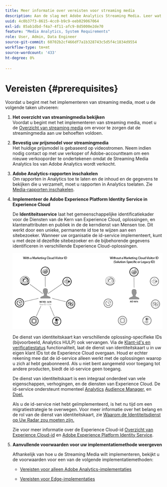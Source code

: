 ```yaml
---
title: Meer informatie over vereisten voor streaming media
description: Aan de slag met Adobe Analytics Streaming Media. Leer wat u nodig hebt om Adobe Analytics voor Streaming Media te implementeren.
uuid: 4c0b37f3-8615-4cc0-b9c9-eeb029067064
exl-id: 85ab1dbd-f4a7-4f11-afc9-8d5000e2de70
feature: "Media Analytics, System Requirements"
role: User, Admin, Data Engineer
source-git-commit: 60702b2cf466df7a1b328743c5d5f4c1834d9554
workflow-type: tm+mt
source-wordcount: '433'
ht-degree: 0%

---
```


# Vereisten {#prerequisites}

Voordat u begint met het implementeren van streaming media, moet u de volgende taken uitvoeren:

1. **Het overzicht van streamingmedia bekijken**<br>
Voordat u begint met het implementeren van streaming media, moet u de [Overzicht van streaming media](/help/media-overview.md) om ervoor te zorgen dat de streamingmedia aan uw behoeften voldoen.

1. **Bevestig uw prijsmodel voor streamingmedia**<br>
Het huidige prijsmodel is gebaseerd op videostromen. Neem indien nodig contact op met uw verkoper of Adobe-accountteam om een nieuwe verkooporder te ondertekenen omdat de Streaming Media Analytics los van Adobe Analytics wordt verkocht.

1. **Adobe Analytics-rapporten inschakelen**<br>
Om rapporten in Analytics toe te laten en de inhoud en de gegevens te bekijken die u verzamelt, moet u rapporten in Analytics toelaten. Zie [Media-rapporten inschakelen](/help/reporting/media-reports-enable.md).

1. **Implementeer de Adobe Experience Platform Identity Service in Experience Cloud**

   De **Identiteitsservice** laat het gemeenschappelijke identificatiekader voor de Diensten van de Kern van Experience Cloud, oplossingen, en klantenattributen en publiek in de de kerndienst van Mensen toe. Dit werkt door een unieke, permanente id toe te wijzen aan een sitebezoeker. Wanneer uw organisatie de id-service implementeert, kunt u met deze id dezelfde sitebezoeker en de bijbehorende gegevens identificeren in verschillende Experience Cloud-oplossingen.

   ![ID Service-afbeelding](assets/mc_id_service_graphic.png)

   De dienst van identiteitskaart kan verschillende oplossing-specifieke IDs (bijvoorbeeld, Analytics HULP) ook vervangen. Via de [Klant-id&#39;s en verificatiestatus](https://experienceleague.adobe.com/docs/id-service/using/reference/authenticated-state.html) functionaliteit, laat de dienst van identiteitskaart u in uw eigen klant IDs tot de Experience Cloud overgaan. Houd er echter rekening mee dat de id-service alleen werkt met de oplossingen waarop u zich al hebt geabonneerd. Als u niet bent aangemeld voor toegang tot andere producten, biedt de id-service geen toegang.

   De dienst van identiteitskaart is een integraal onderdeel van vele eigenschappen, verhogingen, en de diensten van Experience Cloud. De id-service ondersteunt momenteel [Analytics](https://www.adobe.com/marketing-cloud/web-analytics.html) [Audience Manager,](https://www.adobe.com/marketing-cloud/data-management-platform.html) en [Doel.](https://www.adobe.com/marketing-cloud/testing-targeting.html)

   Als u de id-service niet hebt geïmplementeerd, is het nu tijd om een migratiestrategie te overwegen. Voor meer informatie over het belang en de rol van de dienst van identiteitskaart, zie [Waarom de Identiteitsdienst op Uw Radar zou moeten zijn.](https://theblog.adobe.com/why-new-adobe-marketing-cloud-id-service-should-be-on-your-radar/)

   Zie voor meer informatie over de Experience Cloud-id [Overzicht van Experience Cloud-id](https://experienceleague.adobe.com/docs/id-service/using/intro/overview.html) en [Adobe Experience Platform Identity Service](https://experienceleague.adobe.com/docs/id-service/using/home.html).

1. **Aanvullende voorwaarden voor uw implementatiemethode weergeven**

   Afhankelijk van hoe u de Streaming Media wilt implementeren, bekijkt u de voorwaarden voor een van de volgende implementatiemethoden:

   * [Vereisten voor alleen Adobe Analytics-implementaties](/help/implementation/media-sdk/setup/prerequisites-analytics.md)

   * [Vereisten voor Edge-implementaties](/help/implementation/edge/prerequisites-edge.md)

